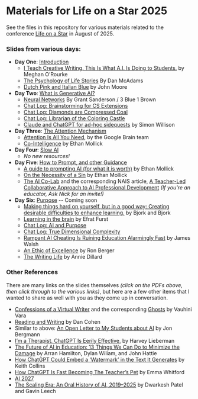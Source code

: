 # Materials for Life on a Star 2025

See the files in this repository for various materials related to the conference [Life on a Star](https://lifeonastar.org/loas-1/) in August of 2025.

### Slides from various days:
* **Day One**: [Introduction](Day_1_Intro.pdf)
    * [I Teach Creative Writing. This Is What A.I. Is Doing to Students.](https://www.nytimes.com/2025/07/18/opinion/ai-chatgpt-school.html?smid=nytcore-ios-share&referringSource=articleShare) by Meghan O’Rourke
    * [The Psychology of Life Stories](https://journals.sagepub.com/doi/10.1037/1089-2680.5.2.100) By Dan McAdams
    * [Dutch Pink and Italian Blue](https://addison.andover.edu/search-the-collection/?embark_query=/objects-1/info/22384?query=Exhibitions%20%3D%20%223218%22&sort=0&page=92) by John Moore
* **Day Two**: [What is Generative AI?](Day_2_What_are_LLMs.pdf)
    * [Neural Networks](https://www.3blue1brown.com/topics/neural-networks) By Grant Sanderson / 3 Blue 1 Brown
    * [Chat Log: Brainstorming for CS Extensions](https://chatgpt.com/share/684ff51e-a5f4-800c-abe9-b53836c642ce)
    * [Chat Log: Diamonds are Compressed Coal](https://chatgpt.com/share/68936ade-0dfc-800c-aa8f-881ea8d6a6b2)
    * [Chat Log: Librarian of the Coloring Castle](https://chatgpt.com/share/68966c0e-5414-800c-9550-3a1c667ad8b2)
    * [Claude and ChatGPT for ad-hoc sidequests](https://simonwillison.net/2024/Mar/22/claude-and-chatgpt-case-study/) by Simon Willison
* **Day Three**: [The Attention Mechanism](Day_3_Attention.pdf)
    * [Attention Is All You Need](https://arxiv.org/abs/1706.03762), by the Google Brain team
    * [Co-Intelligence](https://www.penguinrandomhouse.com/books/741805/co-intelligence-by-ethan-mollick/) by Ethan Mollick
* **Day Four**: [Slow AI](Day_4_slow_AI.pdf)
    * _No new resources!_
* **Day Five**: [How to Prompt, and other Guidance](Day_5_How_to_Prompt_and_Other_Guidance.pdf)
    * [A guide to prompting AI (for what it is worth)](https://www.oneusefulthing.org/p/a-guide-to-prompting-ai-for-what) by Ethan Mollick
    * [On the Necessity of a Sin](https://www.oneusefulthing.org/p/on-the-necessity-of-a-sin) by Ethan Mollick
    * [The AI Co-Lab](https://sites.google.com/view/aiinterschoolco-lab/home) and the corresponding NAIS article, [A Teacher-Led Collaborative Approach to AI Professional Development](https://www.nais.org/learn/independent-ideas/march-2025/professional-development-using-ai/) _(If you're an educator, Ask Nick for an invite!)_
* **Day Six**: [Purpose]() -- Coming soon
    * [Making things hard on yourself, but in a good way: Creating desirable difficulties to enhance learning.](https://psycnet.apa.org/record/2011-19926-008) by Bjork and Bjork
    * [Learning in the brain](https://sites.google.com/view/efratfurst/teaching-with-learning-in-mind/learning-in-the-brain) by Efrat Furst
    * [Chat Log: AI and Purpose](https://chatgpt.com/share/68936a93-89d0-800c-b72e-e42bb1a8c5a1)
    * [Chat Log: True Dimensional Complexity](https://chatgpt.com/share/68935fac-2a84-800c-8c3d-23881edfd4ba)
    * [Rampant AI Cheating Is Ruining Education Alarmingly Fast](https://nymag.com/intelligencer/article/openai-chatgpt-ai-cheating-education-college-students-school.html) by James Walsh
    * [An Ethic of Excellence](https://www.heinemann.com/products/e00596.aspx) by Ron Berger
    * [The Writing Life](https://www.harpercollins.com/products/the-writing-life-annie-dillard?variant=41224246132770) by Annie Dillard
    
### Other References
There are many links on the slides themselves _(click on the PDFs above, then click through to the various links)_, but here are a few other items that I wanted to share as well with you as they come up in conversation.
* [Confessions of a Virtual Writer](https://www.wired.com/story/confessions-viral-ai-writer-chatgpt/) and the corresponding [Ghosts](https://www.thebeliever.net/ghosts/) by Vauhini Vara
* [Reading and Writing](https://newsletter.dancohen.org/archive/reading-and-writing/) by Dan Cohen
* Similar to above: [An Open Letter to My Students about AI](https://www.jonbergmann.com/blog/OpenLetterToMyStudents) by Jon Bergmann
* [I’m a Therapist. ChatGPT Is Eerily Effective.](https://www.nytimes.com/2025/08/01/opinion/chatgpt-therapist-journal-ai.html) by Harvey Lieberman
* [The Future of AI in Education: 13 Things We Can Do to Minimize the Damage](https://osf.io/preprints/edarxiv/372vr_v1) by Arran Hamilton, Dylan Wiliam, and John Hattie 
* [How ChatGPT Could Embed a ‘Watermark’ in the Text It Generates](https://www.nytimes.com/interactive/2023/02/17/business/ai-text-detection.html) by Keith Collins
* [How ChatGPT Is Fast Becoming The Teacher’s Pet](https://www.forbes.com/sites/emmawhitford/2023/03/25/how-chatgpt-is-fast-becoming-the-teachers-pet/) by Emma Whitford
* [AI 2027](https://ai-2027.com/summary)
* [The Scaling Era: An Oral History of AI, 2019–2025](https://press.stripe.com/scaling) by Dwarkesh Patel and Gavin Leech 
